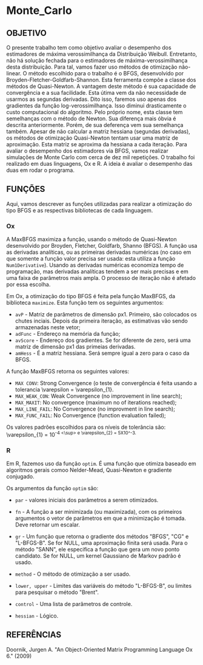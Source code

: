 # Monte_Carlo

## OBJETIVO

O presente trabalho tem como objetivo avaliar o desempenho dos estimadores de máxima verossimilhança da Distribuição Weibull.
Entretanto, não há solução fechada para o estimadores de máxima-verossimilhança desta distribuição. Para tal, vamos fazer uso 
métodos de otimização não-linear. O método escolhido para o trabalho é o BFGS, desenvolvido por Broyden-Fletcher-Goldfarb-Shannon.
Esta ferramenta compõe a classe dos métodos de Quasi-Newton. A vantagem deste método é sua capacidade de convergência e a sua 
facilidade. Esta útima vem da não necessidade de usarmos as segundas derivadas. Dito isso, faremos uso apenas dos gradientes da
função log-verossimilhança. Isso diminui drasticamente o custo computacional do algoritmo. Pelo próprio nome, esta classe tem 
semelhanças com o método de Newton. Sua diferença mais óbvia é descrita anteriormente. Porém, de sua deferença vem sua semelhança também. Apesar de não calcular a matriz hessiana (segundas derivadas), os métodos de otimização Quasi-Newton tentam usar uma matriz de aproximação. Esta matriz se aproxima da hessiana a cada iteração. Para avaliar o desempenho dos estimadores via BFGS, vamos realizar simulações de Monte Carlo com cerca de dez mil repetições. O trabalho foi realizado em duas linguagens, Ox e R. A ideia é avaliar o desempenho das duas em rodar o programa. 

## FUNÇÕES

Aqui, vamos descrever as funções utilizadas para realizar a otimização do tipo BFGS e as respectivas bibliotecas de cada linguagem.

### Ox

A MaxBFGS maximiza a função, usando o método de Quasi-Newton desenvolvido por Broyden, Fletcher, Goldfarb, Shanno (BFGS).  A função usa as derivadas analíticas, ou as primeiras derivadas numéricas (no caso em que somente a função valor precisa ser usada: esta utiliza a função `Num1Derivative`). Usando as derivadas numéricas economiza tempo de programação, mas derivadas analíticas tendem a ser mais precisas e em uma faixa de parâmetros mais ampla. O processo de iteração não é afetado por essa escolha. 

Em Ox, a otimização do tipo BFGS é feita pela função MaxBFGS, da biblioteca `maximize`. Esta função tem os seguintes argumentos:

* `avP` -  Matriz de parâmetros de dimensão px1. Primeiro, são colocados os chutes inciais. Depois da primeira iteração, as estimativas vão sendo armazenadas neste vetor;
* `adFunc` - Endereço na memória da função;
* `avScore` - Endereço dos gradientes. Se for diferente de zero, será uma matriz de dimensão px1 das primeias derivadas.
* `amHess` - É a matriz hessiana. Será sempre igual a zero para o caso da BFGS.

A função MaxBFGS retorna os seguintes valores:

* `MAX CONV`: Strong Convergence (o teste de convergência é feita usando a tolerancia \varepsilon = \varepsilon_{1}.
* `MAX_WEAK_CON`: Weak Convergence (no improvement in line search);
* `MAX_MAXIT`: No convergence (maximum no of iterations reached);
* `MAX_LINE_FAIL`: No Convergence (no improvment in line search);
* `MAX_FUNC_FAIL`: No Convergence (function evaluation failed);

Os valores padrões escolhidos para os níveis de tolerância são: \varepsilon_{1} = 10<sup>-4 <\sup> e \varepsilon_{2} = 5X10^-3.

### R

Em R, fazemos uso da função `optim`. É uma função que otimiza baseado em algoritmos gerais comoo Nelder-Mead, Quasi-Newton e gradiente conjugado.

Os argumentos da função `optim` são:

* `par` - valores iniciais dos parâmetros a serem otimizados.

* `fn` - A função a ser minimizada (ou maximizada), com os primeiros argumentos o vetor de parâmetros em que a minimização é tomada. Deve retornar um escalar.

* `gr` - Um função que retorna o gradiente dos métodos "BFGS", "CG" e "L-BFGS-B". Se for NULL, uma aproximação finita será usada. Para o método "SANN", ele especifica a função que gera um novo ponto candidato. Se for NULL, um kernel Gaussiano de Markov padrão é usado. 

* `method` - O método de otimização a ser usado.

* `lower, upper` - Limites das variáveis do método "L-BFGS-B", ou limites para pesquisar o método "Brent".

* `control` - Uma lista de parâmetros de controle.

* `hessian` - Lógico. 


## REFERÊNCIAS

 Doornik, Jurgen A. "An Object-Oriented Matrix Programming Language Ox 6." (2009)








